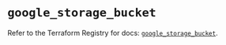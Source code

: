 # `google_storage_bucket`

Refer to the Terraform Registry for docs: [`google_storage_bucket`](https://registry.terraform.io/providers/hashicorp/google-beta/6.6.0/docs/resources/google_storage_bucket).
